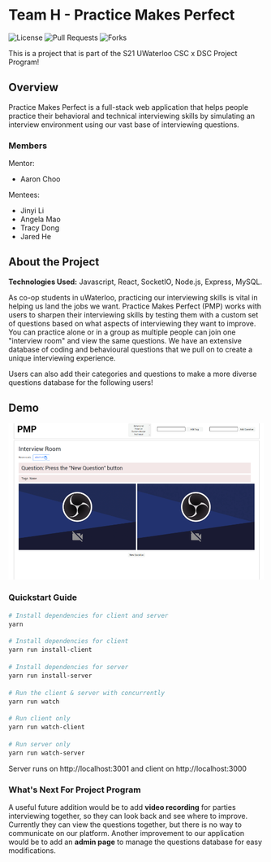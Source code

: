 # Team H - Practice Makes Perfect

![License](https://img.shields.io/github/license/angela-mao/Practice-Makes-Perfect?style=flat-square)
![Pull Requests](https://img.shields.io/github/issues-pr-raw/angela-mao/Practice-Makes-Perfect?style=flat-square)
![Forks](https://img.shields.io/github/forks/angela-mao/Practice-Makes-Perfect?style=social)

This is a project that is part of the S21 UWaterloo CSC x DSC Project Program!

## Overview

Practice Makes Perfect is a full-stack web application that helps people practice their behavioral and technical interviewing skills by simulating an interview environment using our vast base of interviewing questions.

### Members

Mentor:

- Aaron Choo

Mentees:

- Jinyi Li
- Angela Mao
- Tracy Dong
- Jared He

## About the Project

**Technologies Used:** Javascript, React, SocketIO, Node.js, Express, MySQL.

As co-op students in uWaterloo, practicing our interviewing skills is vital in helping us land the jobs we want. Practice Makes Perfect (PMP) works with users to sharpen their interviewing skills by testing them with a custom set of questions based on what aspects of interviewing they want to improve. You can practice alone or in a group as multiple people can join one "interview room" and view the same questions. We have an extensive database of coding and behavioural questions that we pull on to create a unique interviewing experience.

Users can also add their categories and questions to make a more diverse questions database for the following users!

## Demo

![Picture of interview room](https://github.com/angela-mao/Practice-Makes-Perfect/blob/main/images/interviewRoom.png)

### Quickstart Guide

```bash
# Install dependencies for client and server
yarn

# Install dependencies for client
yarn run install-client

# Install dependencies for server
yarn run install-server

# Run the client & server with concurrently
yarn run watch

# Run client only
yarn run watch-client

# Run server only
yarn run watch-server

```

Server runs on http://localhost:3001 and client on http://localhost:3000

### What's Next For Project Program

A useful future addition would be to add **video recording** for parties interviewing together, so they can look back and see where to improve. Currently they can view the questions together, but there is no way to communicate on our platform. Another improvement to our application would be to add an **admin page** to manage the questions database for easy modifications.
